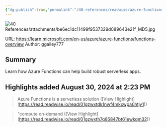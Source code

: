 ```yaml
---
{"dg-publish":true,"permalink":"/40-references/readwise/azure-functions-overview/","tags":["rw/articles"]}
---
```


![40 References/attachments/be6ec1dc11499f9537329d089643e21f_MD5.jpg](/img/user/40%20References/attachments/be6ec1dc11499f9537329d089643e21f_MD5.jpg)
  
URL: https://learn.microsoft.com/en-us/azure/azure-functions/functions-overview
Author: ggailey777

## Summary

Learn how Azure Functions can help build robust serverless apps.

## Highlights added August 30, 2024 at 2:23 PM
>Azure Functions is a serverless solution ([View Highlight] (https://read.readwise.io/read/01gzwxtdk1nwf4mkxwpa0htjy1))


>"compute on-demand ([View Highlight] (https://read.readwise.io/read/01gzwxth7q85847bt61ewkgm32))


